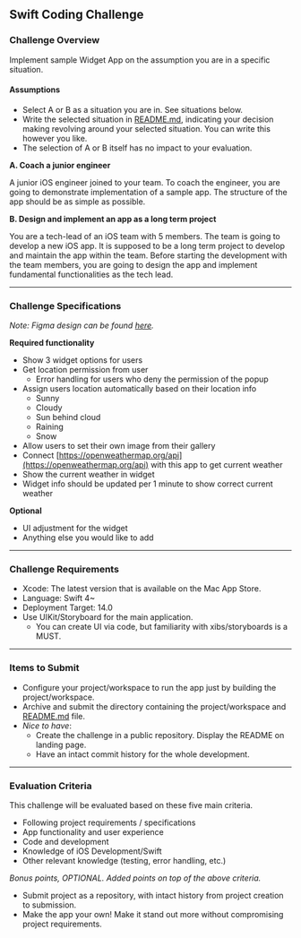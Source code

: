 ## Swift Coding Challenge

### Challenge Overview
Implement sample Widget App on the assumption you are in a specific situation.
#### Assumptions

- Select A or B as a situation you are in. See situations below.
- Write the selected situation in [README.md](http://readme.md/), indicating your decision making revolving around your selected situation. You can write this however you like.
- The selection of A or B itself has no impact to your evaluation.

**A. Coach a junior engineer**

A junior iOS engineer joined to your team. To coach the engineer, you are going to demonstrate implementation of a sample app. The structure of the app should be as simple as possible.

**B. Design and implement an app as a long term project**

You are a tech-lead of an iOS team with 5 members. The team is going to develop a new iOS app. It is supposed to be a long term project to develop and maintain the app within the team. Before starting the development with the team members, you are going to design the app and implement fundamental functionalities as the tech lead.

---

### Challenge Specifications
*Note: Figma design can be found [here](https://www.figma.com/file/qoBm3ZzgNDk5VfyjC7nJxy/iOS-Engineer-Skill-Test---Widget).*

**Required functionality**
- Show 3 widget options for users
- Get location permission from user
    - Error handling for users who deny the permission of the popup
- Assign users location automatically based on their location info
    - Sunny
    - Cloudy
    - Sun behind cloud
    - Raining
    - Snow
- Allow users to set their own image from their gallery
- Connect [https://openweathermap.org/api](https://openweathermap.org/api) with this app to get current weather
- Show the current weather in widget
- Widget info should be updated per 1 minute to show correct current weather

**Optional**
- UI adjustment for the widget
- Anything else you would like to add

---

### Challenge Requirements
- Xcode: The latest version that is available on the Mac App Store.
- Language: Swift 4~
- Deployment Target: 14.0
- Use UIKit/Storyboard for the main application.
  - You can create UI via code, but familiarity with xibs/storyboards is a MUST.

---

### Items to Submit
- Configure your project/workspace to run the app just by building the project/workspace.
- Archive and submit the directory containing the project/workspace and [README.md](http://readme.md/) file.
- *Nice to have*:
  - Create the challenge in a public repository. Display the README on landing page.
  - Have an intact commit history for the whole development.

---

### Evaluation Criteria
This challenge will be evaluated based on these five main criteria.
- Following project requirements / specifications
- App functionality and user experience  
- Code and development
- Knowledge of iOS Development/Swift
- Other relevant knowledge (testing, error handling, etc.)

*Bonus points, OPTIONAL. Added points on top of the above criteria.*
- Submit project as a repository, with intact history from project creation to submission.
- Make the app your own! Make it stand out more without compromising project requirements.
